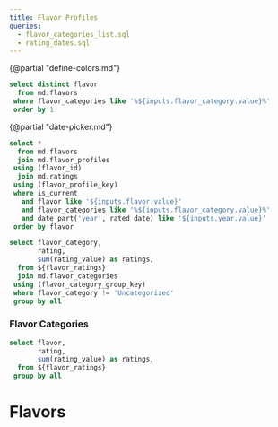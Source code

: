 ```yaml
---
title: Flavor Profiles
queries:
  - flavor_categories_list.sql
  - rating_dates.sql
---
```


{@partial "define-colors.md"}

```sql flavors_list
select distinct flavor
  from md.flavors
 where flavor_categories like '%${inputs.flavor_category.value}%'
 order by 1
```

<Dropdown data={flavor_categories_list} name=flavor_category value=flavor_category>
    <DropdownOption value="%" valueLabel="[All Categories]"/>
</Dropdown>

<Dropdown data={flavors_list} name=flavor value=flavor>
    <DropdownOption value="%" valueLabel="[All Flavors]"/>
</Dropdown>

{@partial "date-picker.md"}

```sql flavor_ratings
select *
  from md.flavors
  join md.flavor_profiles
 using (flavor_id)
  join md.ratings
 using (flavor_profile_key)
 where is_current
   and flavor like '${inputs.flavor.value}'
   and flavor_categories like '%${inputs.flavor_category.value}%'
   and date_part('year', rated_date) like '${inputs.year.value}'
 order by flavor
```

```sql ratings_by_flavor_category
select flavor_category,
       rating,
       sum(rating_value) as ratings,
  from ${flavor_ratings}
  join md.flavor_categories
 using (flavor_category_group_key)
 where flavor_category != 'Uncategorized'
 group by all
```
### Flavor Categories

<BarChart
    data={ratings_by_flavor_category}
    title="Ratings by Flavor Category"
    x=flavor_category
    y=ratings
    series=rating
    swapXY=true
    colorPalette={chartColors}
/>

```sql ratings_by_flavor
select flavor,
       rating,
       sum(rating_value) as ratings,
  from ${flavor_ratings}
 group by all
```
# Flavors

<BarChart
    data={ratings_by_flavor}
    title="Ratings by Flavor"
    x=flavor
    y=ratings
    series=rating
    swapXY=true
    colorPalette={chartColors}
/>

